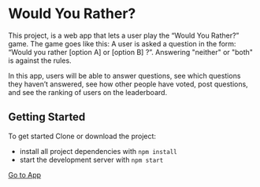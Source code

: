 # Would You Rather?

This project, is a web app that lets a user play the “Would You Rather?” game. The game goes like this: A user is asked a question in the form: “Would you rather [option A] or [option B] ?”. Answering "neither" or "both" is against the rules.

In this app, users will be able to answer questions, see which questions they haven’t answered, see how other people have voted, post questions, and see the ranking of users on the leaderboard.

## Getting Started

To get started Clone or download the project:

* install all project dependencies with `npm install`
* start the development server with `npm start`

[Go to App](https://stan-would-you-rather.netlify.com/)